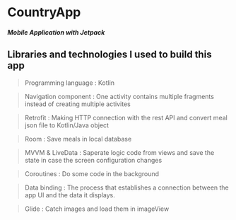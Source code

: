 # CountryApp

##### Mobile Application with Jetpack

## Libraries and technologies I used to build this app
> Programming language : Kotlin

> Navigation component : One activity contains multiple fragments instead of creating multiple activites

> Retrofit : Making HTTP connection with the rest API and convert meal json file to Kotlin/Java object

> Room : Save meals in local database

> MVVM & LiveData : Saperate logic code from views and save the state in case the screen configuration changes

> Coroutines : Do some code in the background

> Data binding : The process that establishes a connection between the app UI and the data it displays.

> Glide : Catch images and load them in imageView

